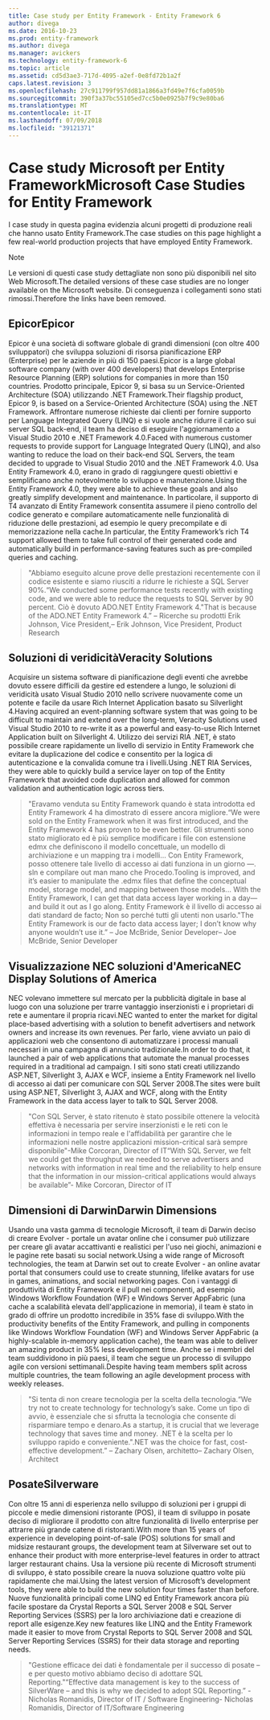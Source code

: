 ```yaml
---
title: Case study per Entity Framework - Entity Framework 6
author: divega
ms.date: 2016-10-23
ms.prod: entity-framework
ms.author: divega
ms.manager: avickers
ms.technology: entity-framework-6
ms.topic: article
ms.assetid: cd5d3ae3-717d-4095-a2ef-0e8fd72b1a2f
caps.latest.revision: 3
ms.openlocfilehash: 27c911799f957dd81a1866a3fd49e7f6cfa0059b
ms.sourcegitcommit: 390f3a37bc55105ed7cc5b0e0925b7f9c9e80ba6
ms.translationtype: MT
ms.contentlocale: it-IT
ms.lasthandoff: 07/09/2018
ms.locfileid: "39121371"
---
```

# <a name="microsoft-case-studies-for-entity-framework"></a><span data-ttu-id="eb9d2-102">Case study Microsoft per Entity Framework</span><span class="sxs-lookup"><span data-stu-id="eb9d2-102">Microsoft Case Studies for Entity Framework</span></span>
<span data-ttu-id="eb9d2-103">I case study in questa pagina evidenzia alcuni progetti di produzione reali che hanno usato Entity Framework.</span><span class="sxs-lookup"><span data-stu-id="eb9d2-103">The case studies on this page highlight a few real-world production projects that have employed Entity Framework.</span></span>
> [!NOTE]
> <span data-ttu-id="eb9d2-104">Le versioni di questi case study dettagliate non sono più disponibili nel sito Web Microsoft.</span><span class="sxs-lookup"><span data-stu-id="eb9d2-104">The detailed versions of these case studies are no longer available on the Microsoft website.</span></span> <span data-ttu-id="eb9d2-105">Di conseguenza i collegamenti sono stati rimossi.</span><span class="sxs-lookup"><span data-stu-id="eb9d2-105">Therefore the links have been removed.</span></span>

## <a name="epicor"></a><span data-ttu-id="eb9d2-106">Epicor</span><span class="sxs-lookup"><span data-stu-id="eb9d2-106">Epicor</span></span>
<span data-ttu-id="eb9d2-107">Epicor è una società di software globale di grandi dimensioni (con oltre 400 sviluppatori) che sviluppa soluzioni di risorsa pianificazione ERP (Enterprise) per le aziende in più di 150 paesi.</span><span class="sxs-lookup"><span data-stu-id="eb9d2-107">Epicor is a large global software company (with over 400 developers) that develops Enterprise Resource Planning (ERP) solutions for companies in more than 150 countries.</span></span>
<span data-ttu-id="eb9d2-108">Prodotto principale, Epicor 9, si basa su un Service-Oriented Architecture (SOA) utilizzando .NET Framework.</span><span class="sxs-lookup"><span data-stu-id="eb9d2-108">Their flagship product, Epicor 9, is based on a Service-Oriented Architecture (SOA) using the .NET Framework.</span></span>
<span data-ttu-id="eb9d2-109">Affrontare numerose richieste dai clienti per fornire supporto per Language Integrated Query (LINQ) e si vuole anche ridurre il carico sui server SQL back-end, il team ha deciso di eseguire l'aggiornamento a Visual Studio 2010 e .NET Framework 4.0.</span><span class="sxs-lookup"><span data-stu-id="eb9d2-109">Faced with numerous customer requests to provide support for Language Integrated Query (LINQ), and also wanting to reduce the load on their back-end SQL Servers, the team decided to upgrade to Visual Studio 2010 and the .NET Framework 4.0.</span></span>
<span data-ttu-id="eb9d2-110">Usa Entity Framework 4.0, erano in grado di raggiungere questi obiettivi e semplificano anche notevolmente lo sviluppo e manutenzione.</span><span class="sxs-lookup"><span data-stu-id="eb9d2-110">Using the Entity Framework 4.0, they were able to achieve these goals and also greatly simplify development and maintenance.</span></span>
<span data-ttu-id="eb9d2-111">In particolare, il supporto di T4 avanzato di Entity Framework consentita assumere il pieno controllo del codice generato e compilare automaticamente nelle funzionalità di riduzione delle prestazioni, ad esempio le query precompilate e di memorizzazione nella cache.</span><span class="sxs-lookup"><span data-stu-id="eb9d2-111">In particular, the Entity Framework’s rich T4 support allowed them to take full control of their generated code and automatically build in performance-saving features such as pre-compiled queries and caching.</span></span>

> <span data-ttu-id="eb9d2-112">"Abbiamo eseguito alcune prove delle prestazioni recentemente con il codice esistente e siamo riusciti a ridurre le richieste a SQL Server 90%.</span><span class="sxs-lookup"><span data-stu-id="eb9d2-112">“We conducted some performance tests recently with existing code, and we were able to reduce the requests to SQL Server by 90 percent.</span></span>
<span data-ttu-id="eb9d2-113">Ciò è dovuto ADO.NET Entity Framework 4."</span><span class="sxs-lookup"><span data-stu-id="eb9d2-113">That is because of the ADO.NET Entity Framework 4.”</span></span> <span data-ttu-id="eb9d2-114">– Ricerche su prodotti Erik Johnson, Vice President,</span><span class="sxs-lookup"><span data-stu-id="eb9d2-114">– Erik Johnson, Vice President, Product Research</span></span>  

## <a name="veracity-solutions"></a><span data-ttu-id="eb9d2-115">Soluzioni di veridicità</span><span class="sxs-lookup"><span data-stu-id="eb9d2-115">Veracity Solutions</span></span>
<span data-ttu-id="eb9d2-116">Acquisire un sistema software di pianificazione degli eventi che avrebbe dovuto essere difficili da gestire ed estendere a lungo, le soluzioni di veridicità usato Visual Studio 2010 nello scrivere nuovamente come un potente e facile da usare Rich Internet Application basato su Silverlight 4.</span><span class="sxs-lookup"><span data-stu-id="eb9d2-116">Having acquired an event-planning software system that was going to be difficult to maintain and extend over the long-term, Veracity Solutions used Visual Studio 2010 to re-write it as a powerful and easy-to-use Rich Internet Application built on Silverlight 4.</span></span>
<span data-ttu-id="eb9d2-117">Utilizzo dei servizi RIA .NET, è stato possibile creare rapidamente un livello di servizio in Entity Framework che evitare la duplicazione del codice e consentito per la logica di autenticazione e la convalida comune tra i livelli.</span><span class="sxs-lookup"><span data-stu-id="eb9d2-117">Using .NET RIA Services, they were able to quickly build a service layer on top of the Entity Framework that avoided code duplication and allowed for common validation and authentication logic across tiers.</span></span>  

> <span data-ttu-id="eb9d2-118">"Eravamo venduta su Entity Framework quando è stata introdotta ed Entity Framework 4 ha dimostrato di essere ancora migliore.</span><span class="sxs-lookup"><span data-stu-id="eb9d2-118">“We were sold on the Entity Framework when it was first introduced, and the Entity Framework 4 has proven to be even better.</span></span>
<span data-ttu-id="eb9d2-119">Gli strumenti sono stato migliorato ed è più semplice modificare i file con estensione edmx che definiscono il modello concettuale, un modello di archiviazione e un mapping tra i modelli... Con Entity Framework, posso ottenere tale livello di accesso ai dati funziona in un giorno —. sln e compilare out man mano che Procedo.</span><span class="sxs-lookup"><span data-stu-id="eb9d2-119">Tooling is improved, and it’s easier to manipulate the .edmx files that define the conceptual model, storage model, and mapping between those models... With the Entity Framework, I can get that data access layer working in a day—and build it out as I go along.</span></span>
<span data-ttu-id="eb9d2-120">Entity Framework è il livello di accesso ai dati standard de facto; Non so perché tutti gli utenti non usarlo."</span><span class="sxs-lookup"><span data-stu-id="eb9d2-120">The Entity Framework is our de facto data access layer; I don’t know why anyone wouldn’t use it.”</span></span> <span data-ttu-id="eb9d2-121">– Joe McBride, Senior Developer</span><span class="sxs-lookup"><span data-stu-id="eb9d2-121">– Joe McBride, Senior Developer</span></span>

## <a name="nec-display-solutions-of-america"></a><span data-ttu-id="eb9d2-122">Visualizzazione NEC soluzioni d'America</span><span class="sxs-lookup"><span data-stu-id="eb9d2-122">NEC Display Solutions of America</span></span>
<span data-ttu-id="eb9d2-123">NEC volevano immettere sul mercato per la pubblicità digitale in base al luogo con una soluzione per trarre vantaggio inserzionisti e i proprietari di rete e aumentare il propria ricavi.</span><span class="sxs-lookup"><span data-stu-id="eb9d2-123">NEC wanted to enter the market for digital place-based advertising with a solution to benefit advertisers and network owners and increase its own revenues.</span></span>
<span data-ttu-id="eb9d2-124">Per farlo, viene avviato un paio di applicazioni web che consentono di automatizzare i processi manuali necessari in una campagna di annuncio tradizionale.</span><span class="sxs-lookup"><span data-stu-id="eb9d2-124">In order to do that, it launched a pair of web applications that automate the manual processes required in a traditional ad campaign.</span></span>
<span data-ttu-id="eb9d2-125">I siti sono stati creati utilizzando ASP.NET, Silverlight 3, AJAX e WCF, insieme a Entity Framework nel livello di accesso ai dati per comunicare con SQL Server 2008.</span><span class="sxs-lookup"><span data-stu-id="eb9d2-125">The sites were built using ASP.NET, Silverlight 3, AJAX and WCF, along with the Entity Framework in the data access layer to talk to SQL Server 2008.</span></span>

> <span data-ttu-id="eb9d2-126">"Con SQL Server, è stato ritenuto è stato possibile ottenere la velocità effettiva è necessaria per servire inserzionisti e le reti con le informazioni in tempo reale e l'affidabilità per garantire che le informazioni nelle nostre applicazioni mission-critical sarà sempre disponibile"-Mike Corcoran, Director of IT</span><span class="sxs-lookup"><span data-stu-id="eb9d2-126">“With SQL Server, we felt we could get the throughput we needed to serve advertisers and networks with information in real time and the reliability to help ensure that the information in our mission-critical applications would always be available”- Mike Corcoran, Director of IT</span></span>

## <a name="darwin-dimensions"></a><span data-ttu-id="eb9d2-127">Dimensioni di Darwin</span><span class="sxs-lookup"><span data-stu-id="eb9d2-127">Darwin Dimensions</span></span>
<span data-ttu-id="eb9d2-128">Usando una vasta gamma di tecnologie Microsoft, il team di Darwin deciso di creare Evolver - portale un avatar online che i consumer può utilizzare per creare gli avatar accattivanti e realistici per l'uso nei giochi, animazioni e le pagine rete basati su social network.</span><span class="sxs-lookup"><span data-stu-id="eb9d2-128">Using a wide range of Microsoft technologies, the team at Darwin set out to create Evolver - an online avatar portal that consumers could use to create stunning, lifelike avatars for use in games, animations, and social networking pages.</span></span>
<span data-ttu-id="eb9d2-129">Con i vantaggi di produttività di Entity Framework e il pull nei componenti, ad esempio Windows Workflow Foundation (WF) e Windows Server AppFabric (una cache a scalabilità elevata dell'applicazione in memoria), il team è stato in grado di offrire un prodotto incredibile in 35% fase di sviluppo.</span><span class="sxs-lookup"><span data-stu-id="eb9d2-129">With the productivity benefits of the Entity Framework, and pulling in components like Windows Workflow Foundation (WF) and Windows Server AppFabric (a highly-scalable in-memory application cache), the team was able to deliver an amazing product in 35% less development time.</span></span>
<span data-ttu-id="eb9d2-130">Anche se i membri del team suddividono in più paesi, il team che segue un processo di sviluppo agile con versioni settimanali.</span><span class="sxs-lookup"><span data-stu-id="eb9d2-130">Despite having team members split across multiple countries, the team following an agile development process with weekly releases.</span></span>

 > <span data-ttu-id="eb9d2-131">"Si tenta di non creare tecnologia per la scelta della tecnologia.</span><span class="sxs-lookup"><span data-stu-id="eb9d2-131">“We try not to create technology for technology’s sake.</span></span> <span data-ttu-id="eb9d2-132">Come un tipo di avvio, è essenziale che si sfrutta la tecnologia che consente di risparmiare tempo e denaro.</span><span class="sxs-lookup"><span data-stu-id="eb9d2-132">As a startup, it is crucial that we leverage technology that saves time and money.</span></span>
 <span data-ttu-id="eb9d2-133">.NET è la scelta per lo sviluppo rapido e conveniente."</span><span class="sxs-lookup"><span data-stu-id="eb9d2-133">.NET was the choice for fast, cost-effective development.”</span></span> <span data-ttu-id="eb9d2-134">– Zachary Olsen, architetto</span><span class="sxs-lookup"><span data-stu-id="eb9d2-134">– Zachary Olsen, Architect</span></span>  

## <a name="silverware"></a><span data-ttu-id="eb9d2-135">Posate</span><span class="sxs-lookup"><span data-stu-id="eb9d2-135">Silverware</span></span>
<span data-ttu-id="eb9d2-136">Con oltre 15 anni di esperienza nello sviluppo di soluzioni per i gruppi di piccole e medie dimensioni ristorante (POS), il team di sviluppo in posate deciso di migliorare il prodotto con altre funzionalità di livello enterprise per attrarre più grande catene di ristoranti.</span><span class="sxs-lookup"><span data-stu-id="eb9d2-136">With more than 15 years of experience in developing point-of-sale (POS) solutions for small and midsize restaurant groups, the development team at Silverware set out to enhance their product with more enterprise-level features in order to attract larger restaurant chains.</span></span>
<span data-ttu-id="eb9d2-137">Usa la versione più recente di Microsoft strumenti di sviluppo, è stato possibile creare la nuova soluzione quattro volte più rapidamente che mai.</span><span class="sxs-lookup"><span data-stu-id="eb9d2-137">Using the latest version of Microsoft’s development tools, they were able to build the new solution four times faster than before.</span></span>
<span data-ttu-id="eb9d2-138">Nuove funzionalità principali come LINQ ed Entity Framework ancora più facile spostare da Crystal Reports a SQL Server 2008 e SQL Server Reporting Services (SSRS) per la loro archiviazione dati e creazione di report alle esigenze.</span><span class="sxs-lookup"><span data-stu-id="eb9d2-138">Key new features like LINQ and the Entity Framework made it easier to move from Crystal Reports to SQL Server 2008 and SQL Server Reporting Services (SSRS) for their data storage and reporting needs.</span></span>

> <span data-ttu-id="eb9d2-139">"Gestione efficace dei dati è fondamentale per il successo di posate – e per questo motivo abbiamo deciso di adottare SQL Reporting."</span><span class="sxs-lookup"><span data-stu-id="eb9d2-139">“Effective data management is key to the success of SilverWare – and this is why we decided to adopt SQL Reporting.”</span></span> <span data-ttu-id="eb9d2-140">-Nicholas Romanidis, Director of IT / Software Engineering</span><span class="sxs-lookup"><span data-stu-id="eb9d2-140">- Nicholas Romanidis, Director of IT/Software Engineering</span></span>
